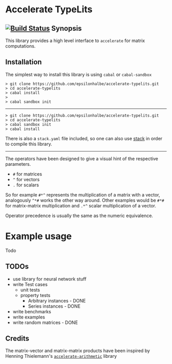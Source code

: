 Accelerate TypeLits
===================

[![Build Status](https://travis-ci.org/epsilonhalbe/accelerate-typelits.svg?branch=master)](https://travis-ci.org/epsilonhalbe/accelerate-typelits)
Synopsis
--------

This library provides a high level interface to `accelerate` for matrix
computations.

Installation
------------

The simplest way to install this library is using `cabal` or `cabal-sandbox`

```
> git clone https://github.com/epsilonhalbe/accelerate-typelits.git
> cd accelerate-typelits
> cabal install
>
> cabal sandbox init
```

---

```
> git clone https://github.com/epsilonhalbe/accelerate-typelits.git
> cd accelerate-typelits
> cabal sandbox init
> cabal install
```

There is also a `stack.yaml` file included, so one can also use [stack][1] in
order to compile this library.

---

The operators have been designed to give a visual hint of the respective
parameters.

- `#` for matrices
- `^` for vectors
- `.` for scalars

So for example `#*^` represents the multiplication of a matrix with a vector,
analogously `^*#` works the other way around. Other examples would be `#*#` for
matrix-matrix multiplication and `.*^` scalar multiplication of a vector.

Operator precedence is usually the same as the numeric equivalence.

# Example usage

Todo

TODOs
-----

- use library for neural network stuff
- write Test cases
   + unit tests
   + property tests
       * Arbitrary instances - DONE
       * Series instances - DONE
- write benchmarks
- write examples
- write random matrices - DONE

Credits
-------

The matrix-vector and matrix-matrix products have been inspired by Henning
Thielemann's [`accelerate-arithmetic`][2] library

[1]: https://haskellstack.com
[2]: https://hackage.haskell.org/package/accelerate-arithmetic
